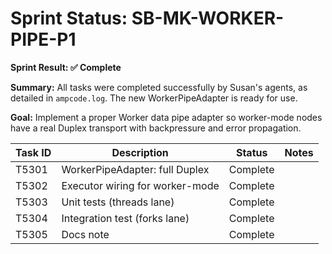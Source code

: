 # Sprint Status: SB-MK-WORKER-PIPE-P1

**Sprint Result: ✅ Complete**

**Summary:** All tasks were completed successfully by Susan's agents, as detailed in `ampcode.log`. The new WorkerPipeAdapter is ready for use.

**Goal:** Implement a proper Worker data pipe adapter so worker-mode nodes have a real Duplex transport with backpressure and error propagation.

| Task ID | Description                               | Status    | Notes |
|---------|-------------------------------------------|-----------|-------|
| T5301   | WorkerPipeAdapter: full Duplex            | Complete  |       |
| T5302   | Executor wiring for worker-mode           | Complete  |       |
| T5303   | Unit tests (threads lane)                 | Complete  |       |
| T5304   | Integration test (forks lane)             | Complete  |       |
| T5305   | Docs note                                 | Complete  |       |
